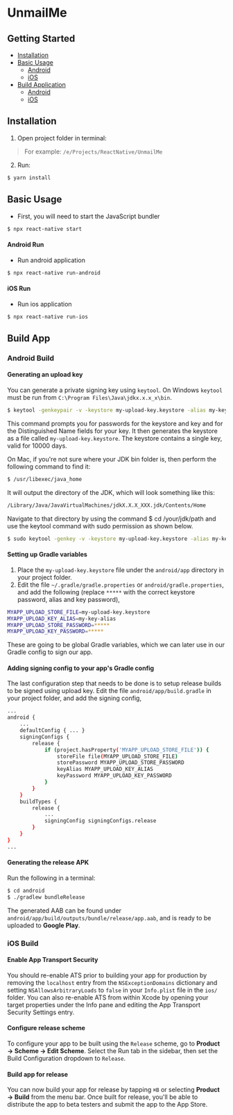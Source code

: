 # UnmailMe

## Getting Started

- [Installation](#installation)
- [Basic Usage](#basic-usage)
  - [Android](#android-run)
  - [iOS](#ios-run)
- [Build Application](#build-app)
  - [Android](#android-build)
  - [iOS](#ios-build)
  
## Installation

1) Open project folder in terminal:

> For example: `/e/Projects/ReactNative/UnmailMe`

2) Run:

```bash
$ yarn install
```

## Basic Usage

- First, you will need to start the JavaScript bundler

```bash
$ npx react-native start
```

#### Android Run

- Run android application

```bash
$ npx react-native run-android
```

#### iOS Run

- Run ios application

```bash
$ npx react-native run-ios
```

## Build App

### Android Build

#### Generating an upload key

You can generate a private signing key using `keytool`. On Windows `keytool` must be run from `C:\Program Files\Java\jdkx.x.x_x\bin`.

```bash
$ keytool -genkeypair -v -keystore my-upload-key.keystore -alias my-key-alias -keyalg RSA -keysize 2048 -validity 10000
```

This command prompts you for passwords for the keystore and key and for the Distinguished Name fields for your key. It then generates the keystore as a file called `my-upload-key.keystore`.
The keystore contains a single key, valid for 10000 days.

On Mac, if you're not sure where your JDK bin folder is, then perform the following command to find it:

```bash
$ /usr/libexec/java_home
```

It will output the directory of the JDK, which will look something like this:

```bash
/Library/Java/JavaVirtualMachines/jdkX.X.X_XXX.jdk/Contents/Home
```

Navigate to that directory by using the command $ cd /your/jdk/path and use the keytool command with sudo permission as shown below.

```bash
$ sudo keytool -genkey -v -keystore my-upload-key.keystore -alias my-key-alias -keyalg RSA -keysize 2048 -validity 10000
```

#### Setting up Gradle variables

1) Place the `my-upload-key.keystore` file under the `android/app` directory in your project folder.
2) Edit the file `~/.gradle/gradle.properties` or `android/gradle.properties`, and add the following (replace `*****` with the correct keystore password, alias and key password),

```bash
MYAPP_UPLOAD_STORE_FILE=my-upload-key.keystore
MYAPP_UPLOAD_KEY_ALIAS=my-key-alias
MYAPP_UPLOAD_STORE_PASSWORD=*****
MYAPP_UPLOAD_KEY_PASSWORD=*****
```

These are going to be global Gradle variables, which we can later use in our Gradle config to sign our app.

#### Adding signing config to your app's Gradle config

The last configuration step that needs to be done is to setup release builds to be signed using upload key. Edit the file `android/app/build.gradle` in your project folder, and add the signing config,

```bash
...
android {
    ...
    defaultConfig { ... }
    signingConfigs {
        release {
            if (project.hasProperty('MYAPP_UPLOAD_STORE_FILE')) {
                storeFile file(MYAPP_UPLOAD_STORE_FILE)
                storePassword MYAPP_UPLOAD_STORE_PASSWORD
                keyAlias MYAPP_UPLOAD_KEY_ALIAS
                keyPassword MYAPP_UPLOAD_KEY_PASSWORD
            }
        }
    }
    buildTypes {
        release {
            ...
            signingConfig signingConfigs.release
        }
    }
}
...
```

#### Generating the release APK

Run the following in a terminal:

```bash
$ cd android
$ ./gradlew bundleRelease
```

The generated AAB can be found under `android/app/build/outputs/bundle/release/app.aab`, and is ready to be uploaded to **Google Play**.

### iOS Build

#### Enable App Transport Security

You should re-enable ATS prior to building your app for production by removing the `localhost` entry from the `NSExceptionDomains` dictionary and setting `NSAllowsArbitraryLoads` to `false` in your `Info.plist` file in the `ios/` folder. You can also re-enable ATS from within Xcode by opening your target properties under the Info pane and editing the App Transport Security Settings entry.

#### Configure release scheme

To configure your app to be built using the `Release` scheme, go to **Product → Scheme → Edit Scheme**. Select the Run tab in the sidebar, then set the Build Configuration dropdown to `Release`.

#### Build app for release

You can now build your app for release by tapping `⌘B` or selecting **Product → Build** from the menu bar. Once built for release, you'll be able to distribute the app to beta testers and submit the app to the App Store.
